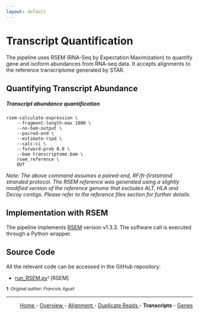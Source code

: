 ```yaml
---
layout: default
---
```

# Transcript Quantification

The pipeline uses RSEM (RNA-Seq by Expectation Maximization) to quantify gene and isoform abundances from RNA-seq data. It accepts alignments to the reference transcriptome generated by STAR.

## Quantifying Transcript Abundance

##### Transcript abundance quantification

```text
rsem-calculate-expression \
    --fragment-length-max 1000 \
    --no-bam-output \
    --paired-end \
    --estimate-rspd \
    --calc-ci \
    --forward-prob 0.0 \
    --bam transcriptome.bam \
    rsem_reference \
    OUT
```

*Note: The above command assumes a paired-end, RF/fr-firststrand stranded protocol. The RSEM reference was generated using a slightly modified version of the reference genome that excludes ALT, HLA and Decoy contigs. Please refer to the reference files section for further details.*

## Implementation with RSEM

The pipeline implements [RSEM](https://github.com/deweylab/RSEM) version v1.3.3. The software call is executed through a Python wrapper.

## Source Code

All the relevant code can be accessed in the GitHub repository:

  - [run_RSEM.py](https://github.com/smaht-dac/rnaseq-pipelines/blob/main/dockerfiles/gtex_v10/src/run_RSEM.py)<sup><sub>1</sub></sup> [RSEM]

<sub><b>1</b>: *Original author: Francois Aguet*</sub>

---

<!-- This section relies on the html links generated by GitHub Pages 
and will not render correctly in Markdown -->
<div style="text-align: right">
    <a href="/pipelines-docs_testing/"> Home </a> -
    <a href="0_Overview.html"> Overview </a> -
    <a href="1_Alignment.html"> Alignment </a> -
    <a href="2_Duplicate_Reads.html"> Duplicate Reads </a> -
    <a> <b>  Transcripts </b> </a> -
    <a href="4_Gene_Quantification.html"> Genes </a>
</div>